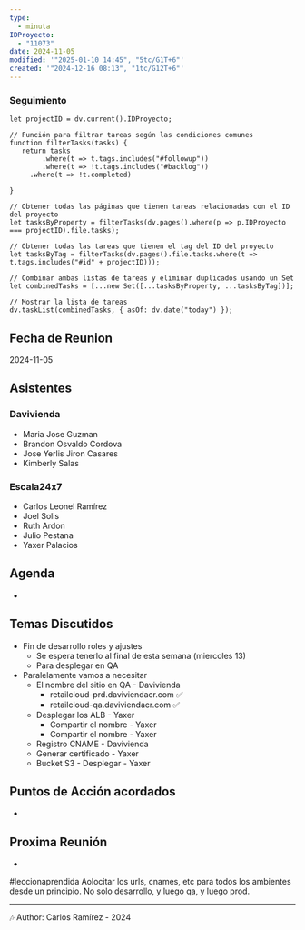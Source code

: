 ```yaml
---
type:
  - minuta
IDProyecto:
  - "11073"
date: 2024-11-05
modified: '"2025-01-10 14:45", "5tc/G1T+6"'
created: '"2024-12-16 08:13", "1tc/G12T+6"'
---
```


### Seguimiento

```dataviewjs
let projectID = dv.current().IDProyecto;

// Función para filtrar tareas según las condiciones comunes
function filterTasks(tasks) {
   return tasks
        .where(t => t.tags.includes("#followup"))
        .where(t => !t.tags.includes("#backlog"))
     .where(t => !t.completed)
        
}

// Obtener todas las páginas que tienen tareas relacionadas con el ID del proyecto
let tasksByProperty = filterTasks(dv.pages().where(p => p.IDProyecto === projectID).file.tasks);

// Obtener todas las tareas que tienen el tag del ID del proyecto
let tasksByTag = filterTasks(dv.pages().file.tasks.where(t => t.tags.includes("#id" + projectID)));

// Combinar ambas listas de tareas y eliminar duplicados usando un Set
let combinedTasks = [...new Set([...tasksByProperty, ...tasksByTag])];

// Mostrar la lista de tareas
dv.taskList(combinedTasks, { asOf: dv.date("today") });
 ```
## Fecha de Reunion
2024-11-05

## Asistentes

### Davivienda
* Maria Jose Guzman
* Brandon Osvaldo Cordova
* Jose Yerlis Jiron Casares
* Kimberly Salas
### Escala24x7
- Carlos Leonel Ramírez
-  Joel Solis
- Ruth Ardon
- Julio Pestana
- Yaxer Palacios

## Agenda
* 
## Temas Discutidos
* Fin de desarrollo roles y ajustes
	* Se espera tenerlo al final de esta semana (miercoles 13)
	* Para desplegar en QA
* Paralelamente  vamos a necesitar
	* El nombre del sitio en QA - Davivienda 
		* retailcloud-prd.daviviendacr.com ✅
		* retailcloud-qa.daviviendacr.com ✅
	* Desplegar los ALB - Yaxer
		* Compartir el nombre - Yaxer
		* Compartir el nombre - Yaxer
	* Registro CNAME - Davivienda
	* Generar certificado - Yaxer
	* Bucket S3  - Desplegar - Yaxer
	
	
## Puntos de Acción acordados
- 

## Proxima Reunión
*   

#leccionaprendida Aolocitar los urls, cnames, etc para todos los ambientes desde un principio. No solo desarrollo, y luego qa, y luego prod.

---
🎶
Author: Carlos Ramírez - 2024
